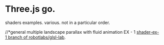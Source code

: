 # Three.js go.

shaders examples. various. not in a particular order.

//\*general
multiple landscape parallax with fluid animation
EX - 1 [shader-ex-1 branch of robotlabs/glsl-lab](https://github.com/robotlabs/wgsl-lab/tree/shader-ex-1).
